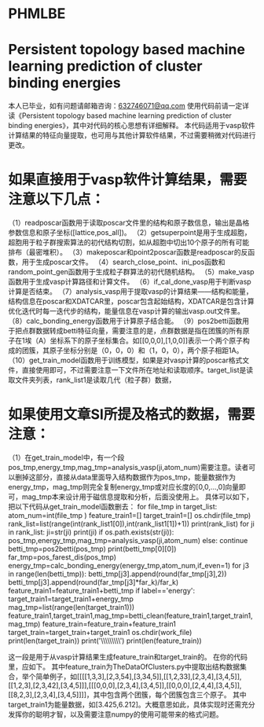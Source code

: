 # PHMLBE
# Persistent topology based machine learning prediction of cluster binding energies
本人已毕业，如有问题请邮箱咨询：632746071@qq.com
使用代码前请一定详读《Persistent topology based machine learning prediction of cluster binding energies》，其中对代码的核心思想有详细解释。
本代码适用于vasp软件计算结果的特征向量提取，也可用与其他计算软件结果，不过需要稍微对代码进行更改。
# 如果直接用于vasp软件计算结果，需要注意以下几点：
  （1）readposcar函数用于读取poscar文件里的结构和原子数信息，输出是晶格参数信息和原子坐标([lattice,pos_all])。
  （2）getsuperpoint是用于生成超胞，超胞用于粒子群搜索算法的初代结构切割，如从超胞中切出10个原子的所有可能排布（最密堆积）。
  （3）makeposcar和point2poscar函数是readposcar的反函数，用于生成poscar文件。
  （4）search_close_point、ini_pos函数和random_point_gen函数用于生成粒子群算法的初代随机结构。
  （5）make_vasp函数用于生成vasp计算路径和计算文件。
  （6）if_cal_done_vasp用于判断vasp计算是否结束。
  （7）analysis_vasp用于提取vasp的计算结果——结构和能量，结构信息在poscar和XDATCAR里，poscar包含起始结构，XDATCAR是包含计算优化迭代时每一迭代步的结构，能量信息在vasp计算的输出vasp.out文件里。
  （8）calc_bonding_energy函数用于计算原子结合能。
  （9）pos2betti函数用于把点群数据转成betti特征向量，需要注意的是，点群数据是指在团簇的所有原子在1埃（A）坐标系下的原子坐标集合。如[[0,0,0],[1,0,0]]表示一个两个原子构成的团簇，其原子坐标分别是（0，0，0）和（1，0，0），两个原子相距1A。
  （10）get_train_model函数用于训练模型，如果是对vasp计算的poscar格式文件，直接使用即可，不过需要注意一下文件所在地址和读取顺序。target_list是读取文件夹列表，rank_list1是读取几代（粒子群）数据，
# 如果使用文章SI所提及格式的数据，需要注意：
  （1）在get_train_model中，有一个段pos_tmp,energy_tmp,mag_tmp=analysis_vasp(ji,atom_num)需要注意。读者可以删掉这部分，直接从data里面导入结构数据作为pos_tmp，能量数据作为energy_tmp，mag_tmp则完全复制energy_tmp或对应长度的[0,0,...,0]向量即可，mag_tmp本来设计用于磁信息提取和分析，后面没使用上。
  具体可以如下，把以下代码从get_train_model函数删去：
    for file_tmp in target_list:          
        atom_num=int(file_tmp )
        feature_train1=[]
        target_train1=[]
        os.chdir(file_tmp)
        rank_list=list(range(int(rank_list1[0]),int(rank_list1[1])+1))
        print(rank_list)
        for ji in rank_list:
            ji=str(ji)
            print(ji)
            if os.path.exists(str(ji)):
                pos_tmp,energy_tmp,mag_tmp=analysis_vasp(ji,atom_num)
            else:
                continue
            betti_tmp=pos2betti(pos_tmp)
            print(betti_tmp[0][0])
            far_tmp=pos_farest_dis(pos_tmp)
            energy_tmp=calc_bonding_energy(energy_tmp,atom_num,if_even=1)
           for j3 in range(len(betti_tmp)):
                betti_tmp[j3].append(round(far_tmp[j3],2))
                betti_tmp[j3].append(round(far_tmp[j3]*far_k)/far_k)
            feature_train1=feature_train1+betti_tmp
            if label=='energy':
                target_train1=target_train1+energy_tmp
        mag_tmp=list(range(len(target_train1)))
        feature_train1,target_train1,mag_tmp=betti_clean(feature_train1,target_train1,mag_tmp)
        feature_train=feature_train+feature_train1
        target_train=target_train+target_train1
        os.chdir(work_file)
        print(len(target_train))
        print('\\\\\\\\\\\\\\\\\\')
        print(len(feature_train))
 
 这一段是用于从vasp计算结果生成feature_train和target_train的。
 在你的代码里，应如下。
 其中feature_train为TheDataOfClusters.py中提取出结构数据集合，举个简单例子，如[[[[1,3,3],[2,3,54],[3,34,5]],[[1,2,33],[2,3,4],[3,4,5]],[[1,2,3],[2,3,42],[3,4,5]]],[[[0,0,0],[2,3,4],[3,4,5]],[[0,0,0],[2,4,4],[3,4,5]],[[8,2,3],[2,3,4],[3,4,5]]]]，其中包含两个团簇，每个团簇包含三个原子。
 其中target_train1为能量数据，如[3.425,6.212]。大概意思如此，具体实现时还需充分发挥你的聪明才智，以及需要注意numpy的使用可能带来的格式问题。
